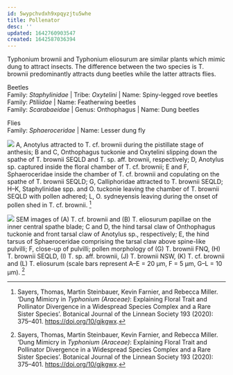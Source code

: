 ```yaml
---
id: 5wypchvdxh9xpqyzjtu5whe
title: Pollenator
desc: ''
updated: 1642760903547
created: 1642587036394
---
```




Typhonium brownii and Typhonium eliosurum are similar plants which mimic dung to attract insects. The difference between the two species is T. brownii predominantly attracts dung beetles while the latter attracts flies.

Beetles  
Family: _Staphylinidae_ | Tribe: _Oxytelini_ | Name: Spiny-legged rove beetles  
Family: _Ptiliidae_ | Name: Featherwing beetles  
Family: _Scarabaeidae_ | Genus: Onthophagus | Name: Dung beetles  

Flies  
Family: _Sphaeroceridae_ | Name: Lesser dung fly

![](/assets/images/2022-01-19-23-46-32.png)
A, Anotylus attracted to T. cf. brownii during the pistillate stage of anthesis; B and C, Onthophagus tuckonie
and Oxytelini slipping down the spathe of T. brownii SEQLD and T. sp. aff. brownii, respectively; D, Anotylus sp. captured inside the floral chamber of T. cf. brownii; E and F, Sphaeroceridae inside the chamber of T. cf. brownii and copulating on
the spathe of T. brownii SEQLD; G, Calliphoridae attracted to T. brownii SEQLD; H–K, Staphylinidae spp. and O. tuckonie
leaving the chamber of T. brownii SEQLD with pollen adhered; L, O. sydneyensis leaving during the onset of pollen shed in
T. cf. brownii. [^1]

![](/assets/images/2022-01-20-01-56-46.png)
SEM images of (A) T. cf. brownii and (B) T. eliosurum papillae on the inner central spathe blade; C and D, the hind tarsal claw of Onthophagus tuckonie and front tarsal claw of Anotylus sp., respectively; E, the hind tarsus of Sphaeroceridae comprising the tarsal claw above spine-like pulvilli; F, close-up of pulvilli; pollen morphology of (G) T. brownii FNQ, (H) T. brownii SEQLD, (I) T. sp. aff. brownii, (J) T. brownii NSW, (K) T. cf. brownii and (L) T. eliosurum (scale bars represent A–E = 20 μm, F = 5 μm, G–L = 10 μm). [^1]

[^1]: Sayers, Thomas, Martin Steinbauer, Kevin Farnier, and Rebecca Miller. ‘Dung Mimicry in _Typhonium (Araceae)_: Explaining Floral Trait and Pollinator Divergence in a Widespread Species Complex and a Rare Sister Species’. Botanical Journal of the Linnean Society 193 (2020): 375–401. <https://doi.org/10/gjkgwx>.

[^2]: Hooker, Joseph Dalton. "Typhonium brownii" Curtis's Botanical Magazine 101, [ser.3:v.31] (1875): tab. 6180.

[^3]: Díaz Jiménez, Pedro, Heiko Hentrich, Pedro Aguilar-Rodríguez, Thorsten Krömer, Marion Chartier, María Cristina Mac Swiney González, and Marc Gibernau. ‘A Review on the Pollination of Aroids with Bisexual Flowers’. Annals of the Missouri Botanical Garden 104 (2019): 83–104. <https://doi.org/10/gm922k>.

[^4]: Gibernau, Marc, Marion Chartier, and Denis Barabé. ‘Recent Advances Towards an Evolutionary Comprehension of Araceae Pollination’. In Diversity, Phylogeny and Evolution in the Monocotyledons., by Seberg Ole, Davis Jerrold, Petersen Gitte, and Barfod S. Anders. Aarhus: Aarhus University Press, 2010. <https://doi.org/10.13140/2.1.2636.0965>.

[^5]: Sayers, Thomas. ‘The Ecology and Evolution of Plant-Pollinator Interactions in Australian Typhonium (Araceae)’. PhD Thesis, The University of Melbourne, 2019.

[^6]: Bröderbauer, David, Anita Diaz, and Anton Weber. ‘Reconstructing the Origin and Elaboration of Insect-Trapping Inflorescences in the Araceae’. American Journal of Botany 99 (2012): 1666–79. <https://doi.org/10/f4c28j>.

[^7]: Urru, Isabella, Marcus C. Stensmyr, and Bill S. Hansson. ‘Pollination by Brood-Site Deception’. Plant-Insect Interactions 72, no. 13 (2011): 1655–66. <https://doi.org/10/cfn63h>.
